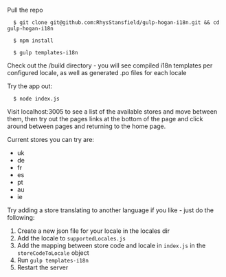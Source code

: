 Pull the repo

```
  $ git clone git@github.com:RhysStansfield/gulp-hogan-i18n.git && cd gulp-hogan-i18n
```

```
  $ npm install
```

```
  $ gulp templates-i18n
```

Check out the /build directory - you will see compiled i18n templates per configured locale, as well as generated .po files for each locale

Try the app out:

```
  $ node index.js
```

Visit localhost:3005 to see a list of the available stores and move between them, then try out the pages links at the bottom of the page and click around between pages and returning to the home page.

Current stores you can try are:

* uk
* de
* fr
* es
* pt
* au
* ie

Try adding a store translating to another language if you like - just do the following:

1. Create a new json file for your locale in the locales dir
2. Add the locale to `supportedLocales.js`
3. Add the mapping between store code and locale in `index.js` in the `storeCodeToLocale` object
4. Run `gulp templates-i18n`
4. Restart the server

